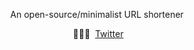 <div align="center">
<a href=#>
<!-- <img src="static/images/readme.png"> -->
</a>
<p></p>
</div>

<div align="center">
<p > An open-source/minimalist  URL shortener  </p>
    <span>&nbsp;👨🏻‍💻&nbsp;</span>
    <a href="https://twitter.com/_anthonyeca">
        Twitter
    </a>
</div>
